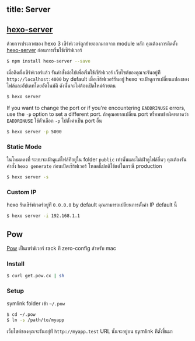 title: Server
---
## [hexo-server]

ด้วยการประกาศของ hexo 3   เซิร์ฟเวอร์ถูกย้ายออกมากจาก module หลัก คุณต้องการติดตั้ง [hexo-server] ก่อนการเริ่มใช้เซิร์ฟเวอร์

``` bash
$ npm install hexo-server --save
```

เมื่อติดตั้งเซิร์ฟเวอร์แล้ว รันคำสั่งต่อไปเพื่อเริ่มใช้เซิร์ฟเวอร์ 
เว็บไซต์ของคุณจะรันอยู่ท่ี `http://localhost:4000` by default 
เมื่อเซิร์ฟเวอร์รันอยู่ hexo จะเฝ้าดูการเปลี่ยนแปลงของไฟล์และอัปเดทโดยอัตโนมัติ ดังนั้นจะไม่ต้องเปิดใหม่ด้วยตน

``` bash
$ hexo server
```

If you want to change the port or if you're encountering `EADDRINUSE` errors, use the `-p` option to set a different port.
ถ้าคุณอยากเปลี่ยน port หรือพบข้อผิดพลาดว่า `EADDRINUSE` ใช้ตัวเลือก `-p` ไปตั้งค่าเป็น port อื่น

``` bash
$ hexo server -p 5000
```

### Static Mode

ในโหมดคงที่  ระบบจะเฝ้าดูแต่ไฟล์ท่ีอยู่ใน folder `public` 
เท่านั้นและไม่เฝ้าดูไฟล์อื่นๆ คุณต้องรันคำสั่ง `hexo generate` 
ก่อนเปิดเซิร์ฟเวอร์ โหลดนี้ปกติใช้แต่ในกรณี production

``` bash
$ hexo server -s
```

### Custom IP

hexo รันเซิร์ฟเวอร์อยู่ท่ี `0.0.0.0` by default คุณสามารถเปลียนการตั้งค่า IP default นี้

``` bash
$ hexo server -i 192.168.1.1
```

## Pow

[Pow] เป็นเซร์ฟเวอร์ rack ท่ี zero-config สำหรับ mac

### Install

``` bash
$ curl get.pow.cx | sh
```

### Setup

symlink folder เข้า `~/.pow`

``` bash
$ cd ~/.pow
$ ln -s /path/to/myapp
```

เว็บไซต์ของคุณจะรันอยุ่ท่ี `http://myapp.test` URL นั้นจะอยู่บน symlink 
ท่ีตั้งขึ้นมา

[hexo-server]: https://github.com/hexojs/hexo-server
[Pow]: http://pow.cx/
